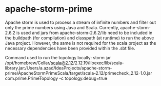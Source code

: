 # apache-storm-prime
Apache storm is used to process a stream of infinite numbers and filter out only the prime numbers using Java and Scala.
Currently, apache-storm-2.6.2 is used and jars from apache-storm-2.6.2/lib need to be included in the buildpath (for compilation) and classpath (at runtime) to run the above Java project. However, the same is not required for the scala project as the necessary dependencies have been provided within the .sbt file.

Command used to run the topology locally:
storm jar /opt/homebrew/Cellar/scala@2.12/2.12.19/libexec/lib/scala-library.jar:/Users/a.azad/IdeaProjects/apache-storm-prime/ApacheStormPrimeScala/target/scala-2.12/primecheck_2.12-1.0.jar com.prime.PrimeTopology -c topology.debug=true
